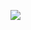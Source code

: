 ![](https://get.wallhere.com/photo/night-pixel-art-space-sky-stars-moonlight-horizon-atmosphere-astronomy-star-screenshot-font-outer-space-astronomical-object-293364.jpg![изображение](https://user-images.githubusercontent.com/48261272/112751285-d5a37f00-8fd5-11eb-82c8-13e6f706fa29.png)
)

<!--
**StarikTenger/StarikTenger** is a ✨ _special_ ✨ repository because its `README.md` (this file) appears on your GitHub profile.

Here are some ideas to get you started:

- 🔭 I’m currently working on ...
- 🌱 I’m currently learning ...
- 👯 I’m looking to collaborate on ...
- 🤔 I’m looking for help with ...
- 💬 Ask me about ...
- 📫 How to reach me: ...
- 😄 Pronouns: ...
- ⚡ Fun fact: ...
-->
